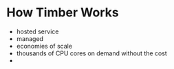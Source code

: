 # How Timber Works

* hosted service
* managed
* economies of scale
* thousands of CPU cores on demand without the cost
* 
